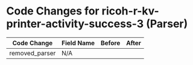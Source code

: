 # Code Changes for ricoh-r-kv-printer-activity-success-3 (Parser)

| Code Change | Field Name | Before | After |
|-------------|------------|--------|-------|
| removed_parser | N/A |  |  |